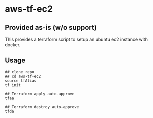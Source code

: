 # aws-tf-ec2
## Provided as-is (w/o support)
This provides a terraform script to setup an ubuntu ec2 instance with docker. 
## Usage
```shell
## clone repo
## cd aws-tf-ec2
source tfAlias
tf init

## Terraform apply auto-approve
tfaa

## Terraform destroy auto-approve
tfda
```
